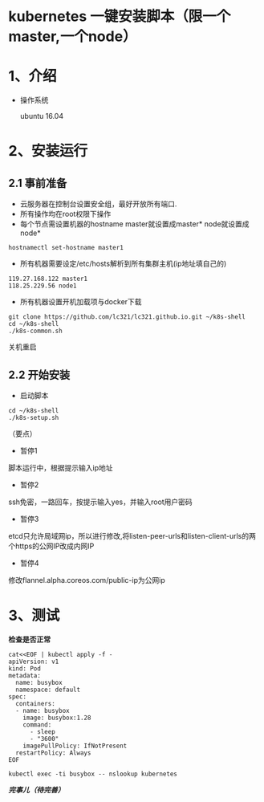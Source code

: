 kubernetes 一键安装脚本（限一个master,一个node）
====

# 1、介绍

- 操作系统

   ubuntu 16.04

# 2、安装运行
## 2.1 事前准备

- 云服务器在控制台设置安全组，最好开放所有端口.
- 所有操作均在root权限下操作
- 每个节点需设置机器的hostname
master就设置成master*
node就设置成node*

```
hostnamectl set-hostname master1
```
- 所有机器需要设定/etc/hosts解析到所有集群主机(ip地址填自己的)

```
119.27.168.122 master1
118.25.229.56 node1
```

- 所有机器设置开机加载项与docker下载

```
git clone https://github.com/lc321/lc321.github.io.git ~/k8s-shell
cd ~/k8s-shell
./k8s-common.sh
```
  关机重启

## 2.2 开始安装

- 启动脚本

```
cd ~/k8s-shell
./k8s-setup.sh
```

（要点）
- 暂停1

脚本运行中，根据提示输入ip地址

- 暂停2

ssh免密，一路回车，按提示输入yes，并输入root用户密码

- 暂停3

etcd只允许局域网ip，所以进行修改,将listen-peer-urls和listen-client-urls的两个https的公网IP改成内网IP

- 暂停4

修改flannel.alpha.coreos.com/public-ip为公网ip

# 3、测试
**检查是否正常**
```
cat<<EOF | kubectl apply -f -
apiVersion: v1
kind: Pod
metadata:
  name: busybox
  namespace: default
spec:
  containers:
  - name: busybox
    image: busybox:1.28
    command:
      - sleep
      - "3600"
    imagePullPolicy: IfNotPresent
  restartPolicy: Always
EOF

kubectl exec -ti busybox -- nslookup kubernetes
```

***完事儿（待完善）***
